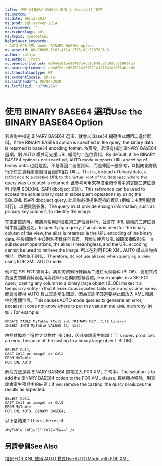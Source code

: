 ```yaml
---
title: 使用 BINARY BASE64 選項 | Microsoft 文件
ms.custom: ''
ms.date: 06/13/2017
ms.prod: sql-server-2014
ms.reviewer: ''
ms.technology: xml
ms.topic: conceptual
helpviewer_keywords:
- AUTO FOR XML mode, BINARY BASE64 option
ms.assetid: 86a7bb85-7f83-412a-b775-d2c379702fe9
author: rothja
ms.author: jroth
ms.openlocfilehash: 090d6a91ee56707a4eb1d545aa5a05bc25999fab
ms.sourcegitcommit: ad4d92dce894592a259721a1571b1d8736abacdb
ms.translationtype: MT
ms.contentlocale: zh-TW
ms.lasthandoff: 08/04/2020
ms.locfileid: "87706266"
---
```

# <a name="use-the-binary-base64-option"></a><span data-ttu-id="e757c-102">使用 BINARY BASE64 選項</span><span class="sxs-lookup"><span data-stu-id="e757c-102">Use the BINARY BASE64 Option</span></span>
  <span data-ttu-id="e757c-103">若查詢中指定 BINARY BASE64 選項，就會以 Base64 編碼格式傳回二進位資料。</span><span class="sxs-lookup"><span data-stu-id="e757c-103">If the BINARY BASE64 option is specified in the query, the binary data is returned in base64 encoding format.</span></span> <span data-ttu-id="e757c-104">依預設，若沒有指定 BINARY BASE64 選項，則 AUTO 模式可支援 URL 編碼的二進位資料。</span><span class="sxs-lookup"><span data-stu-id="e757c-104">By default, if the BINARY BASE64 option is not specified, AUTO mode supports URL encoding of binary data.</span></span> <span data-ttu-id="e757c-105">也就是說，不是傳回二進位資料，而是傳回一個參考，以指向查詢執行所在之資料庫虛擬根目錄的相對 URL。</span><span class="sxs-lookup"><span data-stu-id="e757c-105">That is, instead of binary data, a reference to a relative URL to the virtual root of the database where the query was executed is returned.</span></span> <span data-ttu-id="e757c-106">此參考可用來存取後續作業中的實際二進位資料 (使用 SQLXML ISAPI dbobject 查詢)。</span><span class="sxs-lookup"><span data-stu-id="e757c-106">This reference can be used to access the actual binary data in subsequent operations by using the SQLXML ISAPI dbobject query.</span></span> <span data-ttu-id="e757c-107">此查詢必須提供足夠的資訊 (例如：主索引鍵資料行)，以便識別影像。</span><span class="sxs-lookup"><span data-stu-id="e757c-107">The query must provide enough information, such as primary key columns, to identify the image.</span></span>  
  
 <span data-ttu-id="e757c-108">在指定查詢時，若將別名用於檢視的二進位資料行，就會在 URL 編碼的二進位資料中傳回該別名。</span><span class="sxs-lookup"><span data-stu-id="e757c-108">In specifying a query, if an alias is used for the binary column of the view, the alias is returned in the URL encoding of the binary data.</span></span> <span data-ttu-id="e757c-109">在後續動作中該別名不具任何意義，且無法使用 URL 編碼來擷取影像。</span><span class="sxs-lookup"><span data-stu-id="e757c-109">In subsequent operations, the alias is meaningless, and the URL encoding cannot be used to retrieve the image.</span></span> <span data-ttu-id="e757c-110">所以在利用 FOR XML AUTO 模式查詢檢視時，請勿使用別名。</span><span class="sxs-lookup"><span data-stu-id="e757c-110">Therefore, do not use aliases when querying a view using FOR XML AUTO mode.</span></span>  
  
 <span data-ttu-id="e757c-111">例如在 SELECT 查詢中，將任何資料行轉換為二進位大型物件 (BLOB)，會使其成為遺失關聯資料表名稱與資料行名稱的暫存實體。</span><span class="sxs-lookup"><span data-stu-id="e757c-111">For example, in a SELECT query, casting any column to a binary large object (BLOB) makes it a temporary entity in that it loses its associated table name and column name.</span></span> <span data-ttu-id="e757c-112">而這會使得 AUTO 模式查詢產生錯誤，因為查詢不知道要將此值放入 XML 階層中的哪個位置。</span><span class="sxs-lookup"><span data-stu-id="e757c-112">This causes AUTO mode queries to generate an error, because it does not know where to put this value in the XML hierarchy.</span></span> <span data-ttu-id="e757c-113">例如：</span><span class="sxs-lookup"><span data-stu-id="e757c-113">For example:</span></span>  
  
```  
CREATE TABLE MyTable (Col1 int PRIMARY KEY, Col2 binary)  
INSERT INTO MyTable VALUES (1, 0x7);  
```  
  
 <span data-ttu-id="e757c-114">由於轉換為二進位大型物件 (BLOB)，因此查詢產生錯誤：</span><span class="sxs-lookup"><span data-stu-id="e757c-114">This query produces an error, because of the casting to a binary large object (BLOB):</span></span>  
  
```  
SELECT Col1,  
CAST(Col2 as image) as Col2  
FROM MyTable  
FOR XML AUTO;  
```  
  
 <span data-ttu-id="e757c-115">解決方法是將 BINARY BASE64 選項加入 FOR XML 子句中。</span><span class="sxs-lookup"><span data-stu-id="e757c-115">The solution is to add the BINARY BASE64 option to the FOR XML clause.</span></span> <span data-ttu-id="e757c-116">若將轉換移除，則查詢會產生預期中的結果：</span><span class="sxs-lookup"><span data-stu-id="e757c-116">If you remove the casting, the query produces the results as expected:</span></span>  
  
```  
SELECT Col1,  
CAST(Col2 as image) as Col2  
FROM MyTable  
FOR XML AUTO, BINARY BASE64;  
```  
  
 <span data-ttu-id="e757c-117">以下是結果：</span><span class="sxs-lookup"><span data-stu-id="e757c-117">This is the result:</span></span>  
  
```  
<MyTable Col1="1" Col2="Bw==" />  
```  
  
## <a name="see-also"></a><span data-ttu-id="e757c-118">另請參閱</span><span class="sxs-lookup"><span data-stu-id="e757c-118">See Also</span></span>  
 [<span data-ttu-id="e757c-119">搭配 FOR XML 使用 AUTO 模式</span><span class="sxs-lookup"><span data-stu-id="e757c-119">Use AUTO Mode with FOR XML</span></span>](use-auto-mode-with-for-xml.md)  
  
  
